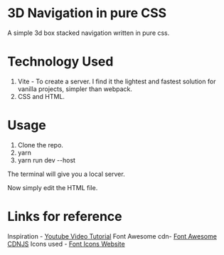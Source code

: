 # 3D Navigation in pure CSS

A simple 3d box stacked navigation written in pure css.

# Technology Used

1. Vite - To create a server. I find it the lightest and fastest solution for vanilla projects, simpler than webpack.
2. CSS and HTML.

# Usage

1. Clone the repo.
2. yarn
3. yarn run dev --host

The terminal will give you a local server.

Now simply edit the HTML file.

# Links for reference

Inspiration - [Youtube Video Tutorial](https://www.youtube.com/watch?v=c2pbcpZJrTs)
Font Awesome cdn- [Font Awesome CDNJS](https://cdnjs.com/libraries/font-awesome)
Icons used - [Font Icons Website](https://fontawesome.com/icons)
